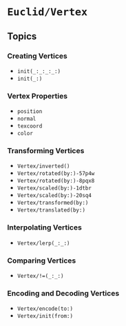 # ``Euclid/Vertex``

## Topics

### Creating Vertices

- ``init(_:_:_:_:)``
- ``init(_:)``

### Vertex Properties

- ``position``
- ``normal``
- ``texcoord``
- ``color``

### Transforming Vertices

- ``Vertex/inverted()``
- ``Vertex/rotated(by:)-57p4w``
- ``Vertex/rotated(by:)-8pqx8``
- ``Vertex/scaled(by:)-1dtbr``
- ``Vertex/scaled(by:)-20sq4``
- ``Vertex/transformed(by:)``
- ``Vertex/translated(by:)``

### Interpolating Vertices

- ``Vertex/lerp(_:_:)``

### Comparing Vertices

- ``Vertex/!=(_:_:)``

### Encoding and Decoding Vertices

- ``Vertex/encode(to:)``
- ``Vertex/init(from:)``
